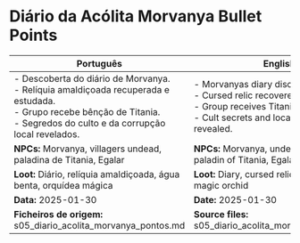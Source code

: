 # Diário da Acólita Morvanya  Bullet Points

| Português                                                                                                                                                                            | English                                                                                                                                                              |
| ------------------------------------------------------------------------------------------------------------------------------------------------------------------------------------ | -------------------------------------------------------------------------------------------------------------------------------------------------------------------- |
| - Descoberta do diário de Morvanya.<br>- Relíquia amaldiçoada recuperada e estudada.<br>- Grupo recebe bênção de Titania.<br>- Segredos do culto e da corrupção local revelados.<br> | - Morvanyas diary discovered.<br>- Cursed relic recovered and studied.<br>- Group receives Titanias blessing.<br>- Cult secrets and local corruption revealed.<br> |
| **NPCs:** Morvanya, villagers undead, paladina de Titania, Egalar                                                                                                                    | **NPCs:** Morvanya, undead villagers, paladin of Titania, Egalar                                                                                                     |
| **Loot:** Diário, relíquia amaldiçoada, água benta, orquídea mágica                                                                                                                  | **Loot:** Diary, cursed relic, holy water, magic orchid                                                                                                              |
| **Data:** 2025-01-30                                                                                                                                                                 | **Date:** 2025-01-30                                                                                                                                                 |
| **Ficheiros de origem:** s05_diario_acolita_morvanya_pontos.md                                                                                                                       | **Source files:** s05_diario_acolita_morvanya_pontos.md                                                                                                              |


















